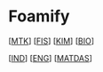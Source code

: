 # Foamify

[[MTK](UM/Pahamify%20SIMAK%20UI/SIMAK%20MTK.md)]
[[FIS](UM/Pahamify%20SIMAK%20UI/SIMAK%20FIS.md)]
[[KIM](UM/Pahamify%20SIMAK%20UI/SIMAK%20KIM.md)]
[[BIO](UM/Pahamify%20SIMAK%20UI/SIMAK%20BIO.md)]

[[IND](UM/Pahamify%20SIMAK%20UI/SIMAK%20IND.md)]
[[ENG](UM/Pahamify%20SIMAK%20UI/SIMAK%20ENG.md)]
[[MATDAS](UM/Pahamify%20SIMAK%20UI/SIMAK%20MATDAS.md)]
